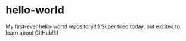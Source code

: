 # hello-world
My first-ever hello-world repository!!:)
Super tired today, but excited to learn about GitHub!!:)

